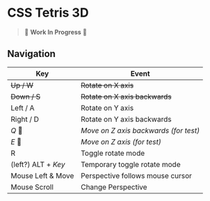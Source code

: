 # CSS Tetris 3D

> :construction: **Work In Progress** :construction:

## Navigation

| Key                 | Event                                 |
| ------------------- | ------------------------------------- |
| ~~Up / W~~          | ~~Rotate on X axis~~                  |
| ~~Down / S~~        | ~~Rotate on X axis backwards~~        |
| Left / A            | Rotate on Y axis                      |
| Right / D           | Rotate on Y axis backwards            |
| _Q_ :ghost:         | _Move on Z axis backwards (for test)_ |
| _E_ :ghost:         | _Move on Z axis (for test)_           |
| R                   | Toggle rotate mode                    |
| (left?) ALT + _Key_ | Temporary toggle rotate mode          |
| Mouse Left & Move   | Perspective follows mouse cursor      |
| Mouse Scroll        | Change Perspective                    |
